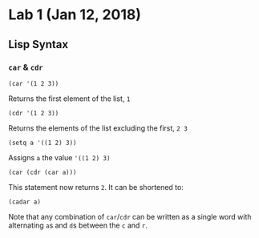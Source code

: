 # Lab 1 (Jan 12, 2018)
## Lisp Syntax
###  `car` & `cdr`
```
(car '(1 2 3))
```
Returns the first element of the list, `1`

```
(cdr '(1 2 3))
```
Returns the elements of the list excluding the first, `2 3`

```
(setq a '((1 2) 3))
```
Assigns `a` the value `'((1 2) 3)`

```
(car (cdr (car a)))
```
This statement now returns `2`. It can be shortened to:
```
(cadar a)
```
Note that any combination of `car`/`cdr` can be written as a single word with alternating `a`s and `d`s between the `c` and  `r`. 
